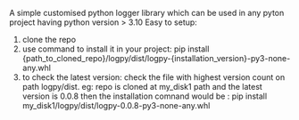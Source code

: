 A simple customised python logger library which can be used in any pyton project having python version > 3.10
Easy to setup:
1. clone the repo
2. use command to install it in your project: pip install {path_to_cloned_repo}/logpy/dist/logpy-{installation_version}-py3-none-any.whl  
3. to check the latest version: check the file with highest version count on path logpy/dist.
eg: repo is cloned at my_disk1 path and the latest version is 0.0.8 then the installation comnand would be :
pip install my_disk1/logpy/dist/logpy-0.0.8-py3-none-any.whl  
